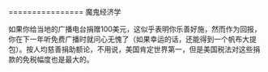 ================ 魔鬼经济学

如果你给当地的广播电台捐赠100美元，这似乎表明你乐善好施，然而作为回报，你在下一年听免费广播时就问心无愧了（如果幸运的话，还能得到一个帆布大提包）。按人均慈善捐助额论，不用说，美国肯定世界第一，但是美国税法对这些捐款的免税幅度也是最大的。